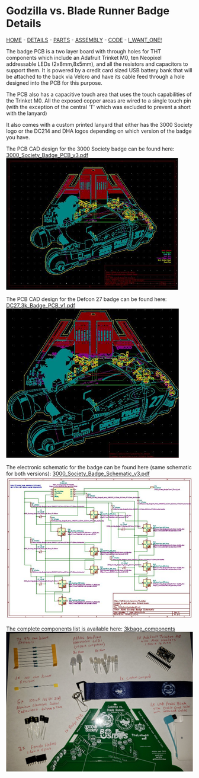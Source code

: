 # Godzilla vs. Blade Runner Badge Details

[HOME](/) - [DETAILS](3kbadge_details.md) - [PARTS](3kbadge_components.md) - [ASSEMBLY](3kbadge_assembly.md) - [CODE](3kbadge_code.md) - [I_WANT_ONE!](3kbadge_i_want_one.md)

The badge PCB is a two layer board with through holes for THT components which include an Adafruit Trinket M0, ten Neopixel addressable LEDs (2x8mm,8x5mm), and all the resistors and capacitors to support them.
It is powered by a credit card sized USB battery bank that will be attached to the back via Velcro and have its cable feed through a hole designed into the PCB for this purpose.

The PCB also has a capacitive touch area that uses the touch capabilities of the Trinket M0.  All the exposed copper areas are wired to a single touch pin (with the exception of the central 'T' which was excluded to prevent a short with the lanyard)

It also comes with a custom printed lanyard that either has the 3000 Society logo or the DC214 and DHA logos depending on which version of the badge you have.

The PCB CAD design for the 3000 Society badge can be found here:
[3000_Society_Badge_PCB_v3.pdf](3000_Society_Badge_PCB_v3.pdf)
[![PCB](3000_Society_Badge_PCB_v3.JPG)](3000_Society_Badge_PCB_v3.pdf)

The PCB CAD design for the Defcon 27 badge can be found here:
[DC27_3k_Badge_PCB_v1.pdf](DC27_3k_Badge_PCB_v1.pdf)
[![PCB](DC27_3k_Badge_PCB_v1.JPG)](DC27_3k_Badge_PCB_v1.pdf)

The electronic schematic for the badge can be found here (same schematic for both versions): [3000_Society_Badge_Schematic_v3.pdf](3000_Society_Badge_Schematic_v3.pdf)
[![Schematic](3000_Society_Badge_Schematic_v3.JPG)](3000_Society_Badge_Schematic_v3.pdf)

The complete components list is available here: [3kbage_components](3kbadge_components.md)
[![3kbadge_components](DC27_3k_badge_components.JPG)](3kbadge_components.html)
